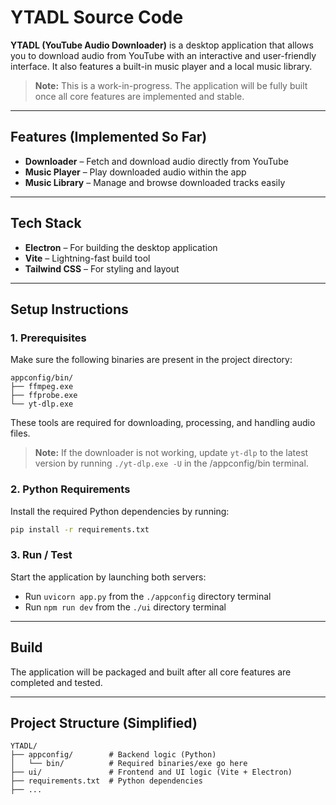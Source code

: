 # YTADL Source Code

**YTADL (YouTube Audio Downloader)** is a desktop application that allows you to download audio from YouTube with an interactive and user-friendly interface. It also features a built-in music player and a local music library.

> **Note:** This is a work-in-progress. The application will be fully built once all core features are implemented and stable.

---

## Features (Implemented So Far)

- **Downloader** – Fetch and download audio directly from YouTube  
- **Music Player** – Play downloaded audio within the app  
- **Music Library** – Manage and browse downloaded tracks easily  

---

## Tech Stack

- **Electron** – For building the desktop application  
- **Vite** – Lightning-fast build tool  
- **Tailwind CSS** – For styling and layout  

---

## Setup Instructions

### 1. Prerequisites

Make sure the following binaries are present in the project directory:

```
appconfig/bin/
├── ffmpeg.exe
├── ffprobe.exe
└── yt-dlp.exe
```

These tools are required for downloading, processing, and handling audio files.

> **Note:** If the downloader is not working, update `yt-dlp` to the latest version by running `./yt-dlp.exe -U` in the /appconfig/bin terminal.

### 2. Python Requirements

Install the required Python dependencies by running:

```bash
pip install -r requirements.txt
```

### 3. Run / Test

Start the application by launching both servers:  
- Run `uvicorn app.py` from the `./appconfig` directory terminal  
- Run `npm run dev` from the `./ui` directory terminal

---

## Build

The application will be packaged and built after all core features are completed and tested.

---

## Project Structure (Simplified)

```
YTADL/
├── appconfig/        # Backend logic (Python)
│   └── bin/          # Required binaries/exe go here
├── ui/               # Frontend and UI logic (Vite + Electron)
├── requirements.txt  # Python dependencies
├── ...
```
